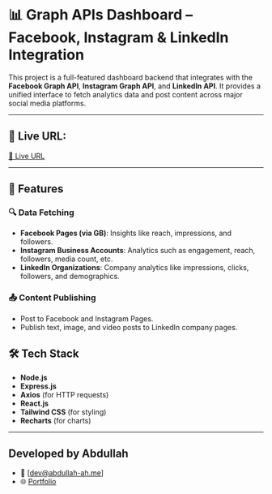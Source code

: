 # 📊 Graph APIs Dashboard – Facebook, Instagram & LinkedIn Integration

This project is a full-featured dashboard backend that integrates with the **Facebook Graph API**, **Instagram Graph API**, and **LinkedIn API**. It provides a unified interface to fetch analytics data and post content across major social media platforms.

---

## 🔗 Live URL:

[🔗 Live URL](https://chart-dashboard-ten.vercel.app/)  


---

## 📌 Features

### 🔍 Data Fetching
- **Facebook Pages (via GB)**: Insights like reach, impressions, and followers.
- **Instagram Business Accounts**: Analytics such as engagement, reach, followers, media count, etc.
- **LinkedIn Organizations**: Company analytics like impressions, clicks, followers, and demographics.

### 📤 Content Publishing
- Post to Facebook and Instagram Pages.
- Publish text, image, and video posts to LinkedIn company pages.



## 🛠️ Tech Stack

- **Node.js**
- **Express.js**
- **Axios** (for HTTP requests)
- **React.js**
- **Tailwind CSS** (for styling)
- **Recharts** (for charts)
---
## Developed by Abdullah
- 📧 [dev@abdullah-ah.me]
- 🌐 [Portfolio](https://www.abdullah-ah.me/)

